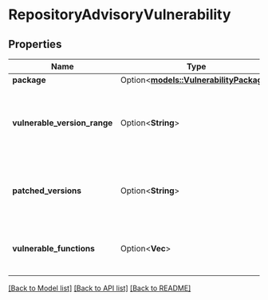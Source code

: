 # RepositoryAdvisoryVulnerability

## Properties

Name | Type | Description | Notes
------------ | ------------- | ------------- | -------------
**package** | Option<[**models::VulnerabilityPackage**](vulnerability_package.md)> |  | 
**vulnerable_version_range** | Option<**String**> | The range of the package versions affected by the vulnerability. | 
**patched_versions** | Option<**String**> | The package version(s) that resolve the vulnerability. | 
**vulnerable_functions** | Option<**Vec<String>**> | The functions in the package that are affected. | 

[[Back to Model list]](../README.md#documentation-for-models) [[Back to API list]](../README.md#documentation-for-api-endpoints) [[Back to README]](../README.md)


